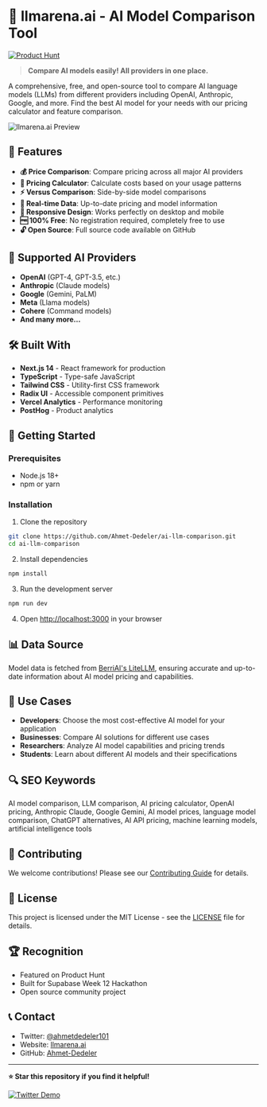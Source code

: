 # 🚀 llmarena.ai - AI Model Comparison Tool

[![Product Hunt](https://api.producthunt.com/widgets/embed-image/v1/top-post-badge.svg?post_id=677434&theme=light&period=daily)](https://www.producthunt.com/posts/llmarena-ai)

> **Compare AI models easily! All providers in one place.**

A comprehensive, free, and open-source tool to compare AI language models (LLMs) from different providers including OpenAI, Anthropic, Google, and more. Find the best AI model for your needs with our pricing calculator and feature comparison.

![llmarena.ai Preview](https://github.com/user-attachments/assets/a39c4252-8d95-489b-aa89-1aa5790959a4)

## 🌟 Features

- **💰 Price Comparison**: Compare pricing across all major AI providers
- **🧮 Pricing Calculator**: Calculate costs based on your usage patterns
- **⚡ Versus Comparison**: Side-by-side model comparisons
- **🔄 Real-time Data**: Up-to-date pricing and model information
- **📱 Responsive Design**: Works perfectly on desktop and mobile
- **🆓 100% Free**: No registration required, completely free to use
- **🔓 Open Source**: Full source code available on GitHub

## 🤖 Supported AI Providers

- **OpenAI** (GPT-4, GPT-3.5, etc.)
- **Anthropic** (Claude models)
- **Google** (Gemini, PaLM)
- **Meta** (Llama models)
- **Cohere** (Command models)
- **And many more...**

## 🛠️ Built With

- **Next.js 14** - React framework for production
- **TypeScript** - Type-safe JavaScript
- **Tailwind CSS** - Utility-first CSS framework
- **Radix UI** - Accessible component primitives
- **Vercel Analytics** - Performance monitoring
- **PostHog** - Product analytics

## 🚀 Getting Started

### Prerequisites

- Node.js 18+ 
- npm or yarn

### Installation

1. Clone the repository
```bash
git clone https://github.com/Ahmet-Dedeler/ai-llm-comparison.git
cd ai-llm-comparison
```

2. Install dependencies
```bash
npm install
```

3. Run the development server
```bash
npm run dev
```

4. Open [http://localhost:3000](http://localhost:3000) in your browser

## 📊 Data Source

Model data is fetched from [BerriAI's LiteLLM](https://github.com/BerriAI/litellm), ensuring accurate and up-to-date information about AI model pricing and capabilities.

## 🎯 Use Cases

- **Developers**: Choose the most cost-effective AI model for your application
- **Businesses**: Compare AI solutions for different use cases
- **Researchers**: Analyze AI model capabilities and pricing trends
- **Students**: Learn about different AI models and their specifications

## 🔍 SEO Keywords

AI model comparison, LLM comparison, AI pricing calculator, OpenAI pricing, Anthropic Claude, Google Gemini, AI model prices, language model comparison, ChatGPT alternatives, AI API pricing, machine learning models, artificial intelligence tools

## 🤝 Contributing

We welcome contributions! Please see our [Contributing Guide](CONTRIBUTING.md) for details.

## 📄 License

This project is licensed under the MIT License - see the [LICENSE](LICENSE) file for details.

## 🏆 Recognition

- Featured on Product Hunt
- Built for Supabase Week 12 Hackathon
- Open source community project

## 📞 Contact

- Twitter: [@ahmetdedeler101](https://twitter.com/ahmetdedeler101)
- Website: [llmarena.ai](https://llmarena.ai)
- GitHub: [Ahmet-Dedeler](https://github.com/Ahmet-Dedeler)

---

**⭐ Star this repository if you find it helpful!**

[![Twitter Demo](https://github.com/user-attachments/assets/4a09c902-75d2-4af3-86e0-7283d2086ae6)](https://twitter.com/ahmetdedeler101/status/1839313737561551359)
